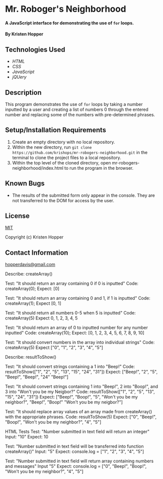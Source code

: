 # Mr. Roboger's Neighborhood

#### A JavaScript interface for demonstrating the use of `for` loops.

#### By Kristen Hopper

## Technologies Used

* _HTML_
* _CSS_
* _JavaScript_
* _jQUery_

## Description

This program demonstrates the use of `for` loops by taking a number inputted by a user and creating a list of numbers 0 through the entered number and replacing some of the numbers with pre-determined phrases.

## Setup/Installation Requirements

1. Create an empty directory with no local repository. 
2. Within the new directory, run `git clone https://github.com/krishops/mr-robogers-neighborhood.git` in the terminal to clone the project files to a local repository.
3. Within the top level of the cloned directory, open mr-robogers-neighborhood/index.html to run the program in the browser.

## Known Bugs

* The results of the submitted form only appear in the console. They are not transferred to the DOM for access by the user.

## License

[MIT](https://opensource.org/licenses/MIT)

Copyright (c) Kristen Hopper

## Contact Information

hopperdavis@gmail.com



Describe: createArray()

Test: "It should return an array containing 0 if 0 is inputted"
Code: createArray(0);
Expect: [0]

Test: "It should return an array containing 0 and 1, if 1 is inputted"
Code: createArray(1);
Expect [0, 1]

Test: "It should return all numbers 0-5 when 5 is inputted"
Code: createArray(5)
Expect 0, 1, 2, 3, 4, 5

Test: "It should return an array of 0 to inputted number for any number inputted"
Code: createArray(10);
Expect: [0, 1, 2, 3, 4, 5, 6, 7, 8, 9, 10] 

Test: "It should convert numbers in the array into individual strings"
Code: createArray(5)
Expect ["0", "1", "2", "3", "4", "5"]



Describe: resultToShow()

Test: "It should convert strings containing a 1 into "Beep!"
Code: resultToShow(["1", "2", "5", "13", "15", "24", "31"])
Expect: ["Beep!", "2", "5", "Beep!", "Beep!", "24" "Beep!"]

Test: "It should convert strings containing 1 into "Beep!", 2 into "Boop!", and 3 into "Won't you be my Neigbor?"
Code: resultToShow(["1", "2", "5", "13", "15", "24", "31"])
Expect: ["Beep!", "Boop!", "5", "Won't you be my neighbor?", "Beep!", "Boop!" "Won't you be my neigbor?"]

Test: "It should replace array values of an array made from createArray() with the appropriate phrases. 
Code: resultToShow(5)
Expect: ["0", "Beep!", "Boop!", "Won't you be my neighbor?", "4", "5"]



HTML Tests
Test: "Number submitted in text field will return an integer"
Input: "10"
Expect: 10

Test: "Number submitted in text field will be transferred into function createArray()"
Input: "5"
Expect: console.log = ["1", "2", "3", "4", "5"]

Test: "Number submitted in text field will return array containing numbers and messages"
Input "5"
Expect: console.log = ["0", "Beep!", "Boop!", "Won't you be my neighbor?", "4", "5"]

